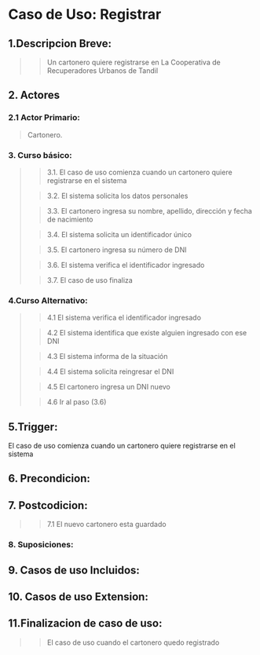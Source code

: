 # Caso de Uso: Registrar

## 1.Descripcion Breve:
>
>> Un cartonero quiere registrarse en La Cooperativa de Recuperadores Urbanos de Tandil

## 2. Actores
### 2.1 Actor Primario:
>Cartonero.


### 3. Curso básico:
>
>>3.1. El caso de uso comienza cuando un cartonero quiere registrarse en el sistema
>
>>3.2. El sistema solicita los datos personales
>
>>3.3. El cartonero ingresa su nombre, apellido, dirección y fecha de nacimiento
>
>>3.4. El sistema solicita un identificador único
>
>>3.5. El cartonero ingresa su número de DNI
>
>>3.6. El sistema verifica el identificador ingresado
>
>>3.7. El caso de uso finaliza


### 4.Curso Alternativo:
>
>>4.1 El sistema verifica el identificador ingresado
>
>>4.2 El sistema identifica que existe alguien ingresado con ese DNI
>
>>4.3 El sistema informa de la situación
>
>>4.4 El sistema solicita reingresar el DNI
>
>>4.5 El cartonero ingresa un DNI nuevo
>
>>4.6 Ir al paso (3.6)


## 5.Trigger:
>
El caso de uso comienza cuando un cartonero quiere registrarse en el sistema


## 6. Precondicion:
>

## 7. Postcodicion:
>
>>7.1 El nuevo cartonero esta guardado

### 8. Suposiciones:
>
>>

## 9. Casos de uso Incluidos:
>
>>
## 10. Casos de uso Extension:
>
>>

## 11.Finalizacion de caso de uso:
>
>>El caso de uso cuando el cartonero quedo registrado
